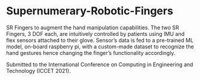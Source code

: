 # Supernumerary-Robotic-Fingers
SR Fingers to augment the hand manipulation capabilities. The two SR Fingers, 3 DOF each, are intuitively controlled by patients using IMU and flex sensors attached to their glove. Sensor’s data is fed to a pre-trained ML model, on-board raspberry pi, with a custom-made dataset to recognize the hand gestures hence changing the finger’s functionality accordingly.  

Submitted to the International Conference on Computing in Engineering and Technology (ICCET 2021).
